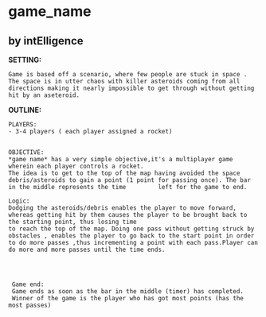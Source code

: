# game_name
## by intElligence

**SETTING:** 

    Game is based off a scenario, where few people are stuck in space . The space is in utter chaos with killer asteroids coming from all directions making it nearly impossible to get through without getting hit by an aseteroid.

**OUTLINE:**
    
    PLAYERS:
    - 3-4 players ( each player assigned a rocket)
	

    OBJECTIVE:
    *game name* has a very simple objective,it's a multiplayer game wherein each player controls a rocket. 
    The idea is to get to the top of the map having avoided the space debris/asteroids to gain a point (1 point for passing once). The bar in the middle represents the time         left for the game to end.

    Logic: 
    Dodging the asteroids/debris enables the player to move forward, whereas getting hit by them causes the player to be brought back to the starting point, thus losing time
    to reach the top of the map. Doing one pass without getting struck by obstacles , enables the player to go back to the start point in order to do more passes ,thus incrementing a point with each pass.Player can do more and more passes until the time ends.
	
	
	
	
     Game end: 
     Game ends as soon as the bar in the middle (timer) has completed.
     Winner of the game is the player who has got most points (has the most passes)
     
     
